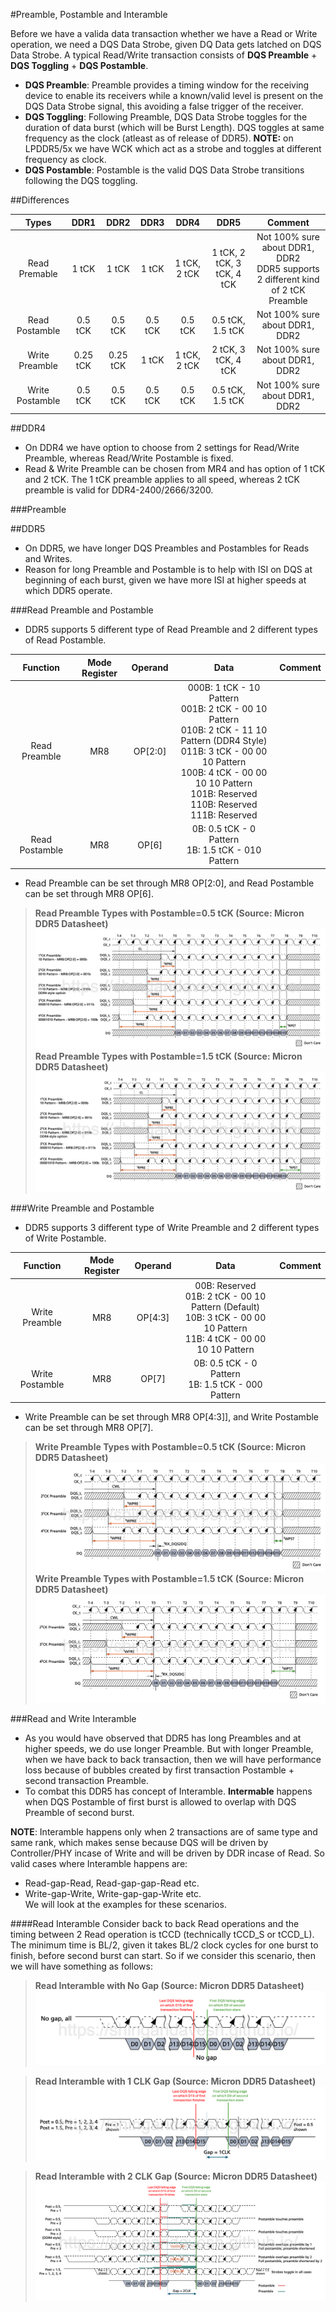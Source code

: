 #Preamble, Postamble and Interamble

Before we have a valida data transaction whether we have a Read or Write operation, we need a  DQS Data Strobe, given DQ Data gets latched on DQS Data Strobe. A typical Read/Write transaction consists of __DQS Preamble__ + __DQS Toggling__ + __DQS Postamble__.  
* __DQS Preamble__: Preamble provides a timing window for the receiving device to enable its receivers while a known/valid level is present on the DQS Data Strobe signal, this avoiding a false trigger of the receiver.  
* __DQS Toggling__: Following Preamble, DQS Data Strobe toggles for the duration of data burst (which will be Burst Length). DQS toggles at same frequency as the clock (atleast as of release of DDR5). __NOTE:__ on LPDDR5/5x we have WCK which act as a strobe and toggles at different frequency as clock.  
* __DQS Postamble__: Postamble is the valid DQS Data Strobe transitions following the DQS toggling.

##Differences

|  Types  |      DDR1      |   DDR2    |      DDR3      |      DDR4      |   DDR5    | Comment | 
| :--------: |:-------------:| :---------:| :---------:| :--------: | :-------------:| :-------------:|
| Read Premable | 1 tCK | 1 tCK | 1 tCK | 1 tCK, 2 tCK | 1 tCK, 2 tCK, 3 tCK, 4 tCK | Not 100% sure about DDR1, DDR2 <br> DDR5 supports 2 different kind of 2 tCK Preamble |
| Read Postamble | 0.5 tCK| 0.5 tCK | 0.5 tCK | 0.5 tCK | 0.5 tCK, 1.5 tCK | Not 100% sure about DDR1, DDR2 |
| Write Preamble  | 0.25 tCK | 0.25 tCK | 1 tCK | 1 tCK, 2 tCK | 2 tCK, 3 tCK, 4 tCK | Not 100% sure about DDR1, DDR2 |
| Write Postamble  | 0.5 tCK | 0.5 tCK | 0.5 tCK | 0.5 tCK | 0.5 tCK, 1.5 tCK | Not 100% sure about DDR1, DDR2 |

##DDR4
* On DDR4 we have option to choose from 2 settings for Read/Write Preamble, whereas Read/Write Postamble is fixed.  
* Read & Write Preamble can be chosen from MR4 and has option of 1 tCK and 2 tCK. The 1 tCK preamble applies to all speed, whereas 2 tCK preamble is valid for DDR4-2400/2666/3200.

###Preamble


##DDR5
* On DDR5, we have longer DQS Preambles and Postambles for Reads and Writes.  
* Reason for long Preamble and Postamble is to help with ISI on DQS at beginning of each burst, given we have more ISI at higher speeds at which DDR5 operate.  

###Read Preamble and Postamble
* DDR5 supports 5 different type of Read Preamble and 2 different types of Read Postamble.

|  Function  |      Mode Register      |   Operand    |      Data      |      Comment      |  
| :--------: |:-------------:| :---------:| :---------:| :--------: |
| Read Preamble | MR8 | OP[2:0] | 000B: 1 tCK - 10 Pattern <br> 001B: 2 tCK - 00 10 Pattern <br> 010B: 2 tCK - 11 10 Pattern (DDR4 Style) <br> 011B: 3 tCK - 00 00 10 Pattern <br> 100B: 4 tCK - 00 00 10 10 Pattern <br> 101B: Reserved <br>110B: Reserved <br>111B: Reserved| | 
| Read Postamble | MR8 | OP[6] | 0B: 0.5 tCK - 0 Pattern <br> 1B: 1.5 tCK - 010 Pattern | | 

* Read Preamble can be set through MR8 OP[2:0], and Read Postamble can be set through MR8 OP[6].

> **Read Preamble Types with Postamble=0.5 tCK (Source: Micron DDR5 Datasheet)**
> ![zoomify](../images/DDR_Types/Read_Pre_Post_1.png)
> **Read Preamble Types with Postamble=1.5 tCK (Source: Micron DDR5 Datasheet)**
> ![zoomify](../images/DDR_Types/Read_Pre_Post_2.png)

###Write Preamble and Postamble
* DDR5 supports 3 different type of Write Preamble and 2 different types of Write Postamble.

|  Function  |      Mode Register      |   Operand    |      Data      |      Comment      |  
| :--------: |:-------------:| :---------:| :---------:| :--------: |
| Write Preamble | MR8 | OP[4:3] | 00B: Reserved <br> 01B: 2 tCK - 00 10 Pattern (Default) <br> 10B: 3 tCK - 00 00 10 Pattern <br> 11B: 4 tCK - 00 00 10 10 Pattern | | 
| Write Postamble | MR8 | OP[7] | 0B: 0.5 tCK - 0 Pattern <br> 1B: 1.5 tCK - 000 Pattern | | 

* Write Preamble can be set through MR8 OP[4:3]], and Write Postamble can be set through MR8 OP[7].

> **Write Preamble Types with Postamble=0.5 tCK (Source: Micron DDR5 Datasheet)**
> ![zoomify](../images/DDR_Types/Write_Pre_Post_1.png)
> **Write Preamble Types with Postamble=1.5 tCK (Source: Micron DDR5 Datasheet)**
> ![zoomify](../images/DDR_Types/Write_Pre_Post_2.png)

###Read and Write Interamble

* As you would have observed that DDR5 has long Preambles and at higher speeds, we do use longer Preamble. But with longer Preamble, when we have back to back transaction, then we will have performance loss because of bubbles created by first transaction Postamble + second transaction Preamble.
* To combat this DDR5 has concept of Interamble. __Intermable__ happens when DQS Postamble of first burst is allowed to overlap with DQS Preamble of second burst.

__NOTE__: Interamble happens only when 2 transactions are of same type and same rank, which makes sense because DQS will be driven by Controller/PHY incase of Write and will be driven by DDR incase of Read. So valid cases where Interamble happens are:  
* Read-gap-Read, Read-gap-gap-Read etc.  
* Write-gap-Write, Write-gap-gap-Write etc.  
We will look at the examples for these scenarios.

####Read Interamble
Consider back to back Read operations and the timing between 2 Read operation is tCCD (technically tCCD_S or tCCD_L). The minimum time is BL/2, given it takes BL/2 clock cycles for one burst to finish, before second burst can start. So if we consider this scenario, then we will have something as follows:

> **Read Interamble with No Gap (Source: Micron DDR5 Datasheet)**
> ![zoomify](../images/DDR_Types/RD_Interamble_0_Gap.png)


> **Read Interamble with 1 CLK Gap (Source: Micron DDR5 Datasheet)**
> ![zoomify](../images/DDR_Types/RD_Interamble_1_Gap.png)


> **Read Interamble with 2 CLK Gap (Source: Micron DDR5 Datasheet)**
> ![zoomify](../images/DDR_Types/RD_Interamble_2_Gap.png)